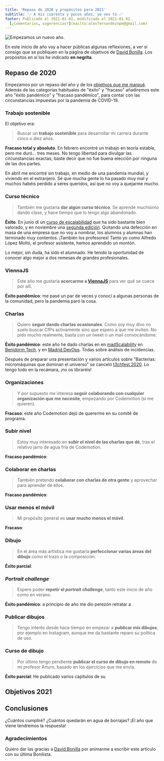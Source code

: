 ```yaml
---
title: 'Repaso de 2020 y propósitos para 2021'
subtitle: '🎶 A mis cuarenta y pocos años, ya ves tú 🎶'
footer: Publicado el 2021-01-02, modificado el 2021-01-02.
  [¿Comentarios, sugerencias?](mailto:alexfernandeznpm@gmail.com)
---
```


![Empezamos un nuevo año.](pics/repaso-anyo-nuevo.jpg "San Isidro Concert at Retiro Park, fuente: https://commons.wikimedia.org/wiki/File:MADRID_060515_MXALX_096.jpg")

En este inicio de año voy a hacer públicas algunas reflexiones,
a ver si consigo que se publiquen en la página de objetivos de
[David Bonilla](https://bonillaware.com/objetivos-para-2020).
Los propósitos en sí los he indicado **en negrita**.

## Repaso de 2020

Empezamos por un repaso del año y de los
[objetivos que me marqué](/2020/repaso-propositos).
Además de las categorías habituales de
"éxito" y "fracaso" añadiremos este año
"éxito pandémico" y "fracaso pandémico",
para contar con las circunstancias impuestas por la pandemia de COVID-19.

### Trabajo sostenible

El objetivo era:

> Buscar un **trabajo sostenible** para desarrollar mi carrera durante cinco o diez años.

**Fracaso total y absoluto**. En febrero encontré un trabajo en teoría estable,
pero me duró… tres meses.
No tengo libertad para divulgar las circunstancias exactas;
baste decir que no fue buena elección por ninguna de las dos partes.

En abril me encontré sin trabajo,
en medio de una pandemia mundial,
y viviendo en el extranjero.
Sé que mucha gente lo ha pasado muy mal
y muchos habéis perdido a seres queridos,
así que no voy a quejarme mucho.

### Curso técnico

> También me gustaría **dar algún curso técnico**.
> Se aprende muchísimo dando clase,
> y hace tiempo que lo tengo algo abandonado.

**Éxito**.
En junio di un
[curso de escalabilidad](https://pinchito.es/2020/curso-escalabilidad)
que ha sido bastante bien valorado,
y en noviembre una
[segunda edición](https://pinchito.es/2020/curso-escalabilidad-2).
Quitando una defección en masa de una empresa que no voy a nombrar,
los alumnos y alumnas han terminado muy contentos.
¡También los profesores!
Tanto yo como Alfredo López Moltó,
el profesor asistente,
hemos aprendido un montón.

Lo mejor, sin duda, ha sido el alumnado.
He tenido la oportunidad de conocer algo mejor a dos remesas de grandes profesionales.

### ViennaJS

> Este año me gustaría **acercarme a
> [ViennaJS](https://viennajs.org/)**
> para ver qué se cuece por allí.

**Éxito pandémico**: me pasé un par de veces
y conocí a algunas personas de la comunidad,
pero la pandemia paró la cosa.

### Charlas

> Quiero **seguir dando charlas ocasionales**.
> Como soy muy divo no suelo buscar CfPs activamente sino que espero a que me inviten.
> No pido mucho realmente, basta con un tweet o un mail convocándome.

**Éxito pandémico**:
este año he dado charlas en
en [madScalability](https://www.youtube.com/watch?v=g274h7w0TTk)
en [Benidorm Tech](https://www.youtube.com/watch?v=CTcKuZ2gcHQ),
y en [Madrid DevOps](https://www.youtube.com/watch?v=nQksMZRqvRw).
Todas sobre análisis de incidencias.

Después de preparar una presentación y varios artículos sobre
"Bacterias: micromáquinas que dominan el universo"
se canceló [t3chfest 2020](https://t3chfest.es/2020/en/).
Lo tengo todo en la recámara,
¡no os libraréis!

### Organizaciones

> Y por supuesto me interesa **seguir colaborando con cualquier organización que me necesite**,
> empezando por Codemotion (si me quieren).

**Fracaso**:
este año Codemotion dejó de quererme en su comité de programa.

### Subir nivel

> Estoy muy interesado en **subir el nivel de las charlas que dé**,
> tras el relativo jarro de agua fría de Codemotion.

**Fracaso pandémico**:

### Colaborar en charlas

> También pretendo **colaborar con charlas de otra gente**
> y aprovechar para aprender de ellos.

**Fracaso pandémico**:

### Usar menos el móvil

> Mi propósito general es **usar mucho menos el móvil**.

**Fracaso**:

### Dibujo

> En el área más artística me gustaría **perfeccionar varias áreas del dibujo**
> como el trazo o la composición.

**Éxito parcial**:

### _Portrait challenge_

> Espero poder **repetir el _portrait challenge_**,
> tanto este inicio de año como en verano.

**Éxito pandémico**:
a principio de año me dio perezón
retratar a 

### Publicar dibujos

> Tengo interés desde hace tiempo en empezar a **publicar mis dibujos**,
> por ejemplo en Instagram,
> aunque me da bastante reparo su política de uso.

### Curso de dibujo

> Por último tengo pendiente **publicar el curso de dibujo en remoto** de mi profesor Arturo,
> basado en los ejercicios que me envía.

**Éxito parcial**:
He publicado varios capítulos de su 

## Objetivos 2021

## Conclusiones

¿Cuántos cumpliré?
¿Cuántos quedarán en agua de borrajas?
¡El año que viene tendremos la respuesta!

### Agradecimientos

Quiero dar las gracias a
[David Bonilla](https://bonillaware.com/objetivos-para-2020)
por animarme a escribir este artículo con su última Bonilista.

